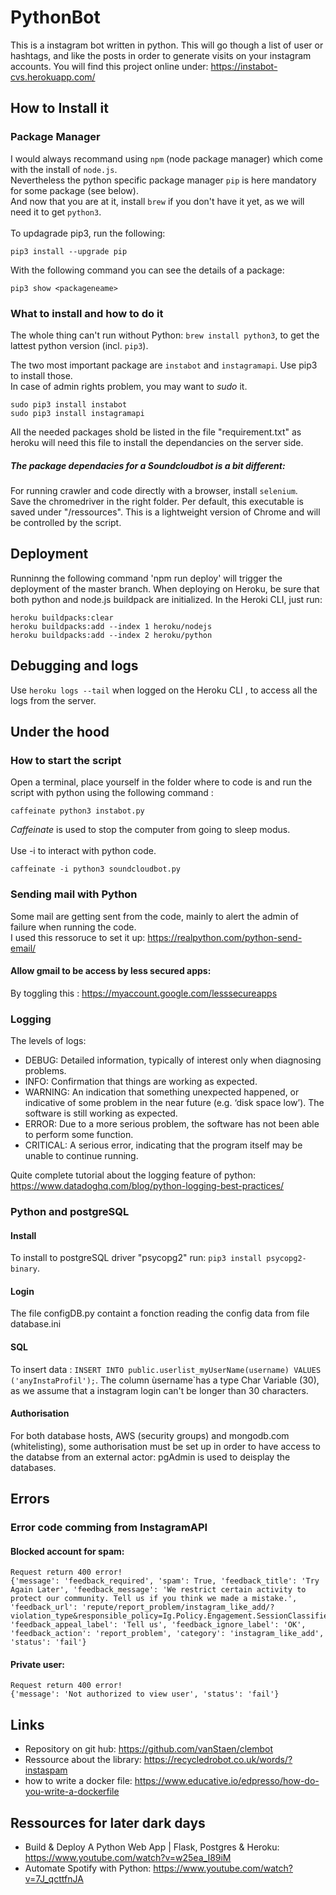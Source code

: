 # PythonBot

This is a instagram bot written in python. This will go though a list of user or hashtags, and like the posts in order to generate visits on your instagram accounts. You will find this project online under: https://instabot-cvs.herokuapp.com/

## How to Install it

### Package Manager

I would always recommand using `npm` (node package manager) which come with the install of `node.js`.</br>
Nevertheless the python specific package manager `pip` is here mandatory for some package (see below).</br>
And now that you are at it, install `brew` if you don't have it yet, as we will need it to get `python3`. </br>
</br>
To updagrade pip3, run the following:

```
pip3 install --upgrade pip
```

With the following command you can see the details of a package:

```
pip3 show <packageneame>
```

### What to install and how to do it

The whole thing can't run without Python: `brew install python3`, to get the lattest python version (incl. `pip3`).</br>

The two most important package are `instabot` and `instagramapi`. Use pip3 to install those. </br>
In case of admin rights problem, you may want to _sudo_ it.</br>

```
sudo pip3 install instabot
sudo pip3 install instagramapi
```

All the needed packages shold be listed in the file "requirement.txt" as heroku will need this file to install the dependancies on the server side.

##### The package dependacies for a Soundcloudbot is a bit different:

For running crawler and code directly with a browser, install `selenium`.</br>
Save the chromedriver in the right folder. Per default, this executable is saved under "/ressources". This is a lightweight version of Chrome and will be controlled by the script.

## Deployment

Runninng the following command 'npm run deploy' will trigger the deployment of the master branch.
When deploying on Heroku, be sure that both python and node.js buildpack are initialized. In the Heroki CLI, just run:

```
heroku buildpacks:clear
heroku buildpacks:add --index 1 heroku/nodejs
heroku buildpacks:add --index 2 heroku/python
```

## Debugging and logs

Use `heroku logs --tail` when logged on the Heroku CLI , to access all the logs from the server.

## Under the hood

### How to start the script

Open a terminal, place yourself in the folder where to code is and run the script with python using the following command : </br>

```
caffeinate python3 instabot.py
```

_Caffeinate_ is used to stop the computer from going to sleep modus. </br>
</br>
Use -i to interact with python code. </br>

```
caffeinate -i python3 soundcloudbot.py
```

### Sending mail with Python

Some mail are getting sent from the code, mainly to alert the admin of failure when running the code. </br>
I used this ressoruce to set it up: https://realpython.com/python-send-email/

#### Allow gmail to be access by less secured apps:

By toggling this : https://myaccount.google.com/lesssecureapps

### Logging

The levels of logs:

- DEBUG: Detailed information, typically of interest only when diagnosing problems.
- INFO: Confirmation that things are working as expected.
- WARNING: An indication that something unexpected happened, or indicative of some problem in the near future (e.g. ‘disk space low’). The software is still working as expected.
- ERROR: Due to a more serious problem, the software has not been able to perform some function.
- CRITICAL: A serious error, indicating that the program itself may be unable to continue running.

Quite complete tutorial about the logging feature of python: https://www.datadoghq.com/blog/python-logging-best-practices/

### Python and postgreSQL

#### Install

To install to postgreSQL driver "psycopg2" run: `pip3 install psycopg2-binary`.

#### Login

The file configDB.py containt a fonction reading the config data from file database.ini

#### SQL

To insert data : `INSERT INTO public.userlist_myUserName(username) VALUES ('anyInstaProfil');`.
The column ùsername`has a type Char Variable (30), as we assume that a instagram login can't be longer than 30 characters.

#### Authorisation

For both database hosts, AWS (security groups) and mongodb.com (whitelisting), some authorisation must be set up in order to have access to the databse from an external actor: pgAdmin is used to deisplay the databases.

## Errors

### Error code comming from InstagramAPI

#### Blocked account for spam:

```
Request return 400 error!
{'message': 'feedback_required', 'spam': True, 'feedback_title': 'Try Again Later', 'feedback_message': 'We restrict certain activity to protect our community. Tell us if you think we made a mistake.', 'feedback_url': 'repute/report_problem/instagram_like_add/?violation_type&responsible_policy=Ig.Policy.Engagement.SessionClassifier.SessionClassifierRunPrediction', 'feedback_appeal_label': 'Tell us', 'feedback_ignore_label': 'OK', 'feedback_action': 'report_problem', 'category': 'instagram_like_add', 'status': 'fail'}
```

#### Private user:

```
Request return 400 error!
{'message': 'Not authorized to view user', 'status': 'fail'}
```

## Links

- Repository on git hub: https://github.com/vanStaen/clembot
- Ressource about the library: https://recycledrobot.co.uk/words/?instaspam
- how to write a docker file: https://www.educative.io/edpresso/how-do-you-write-a-dockerfile

## Ressources for later dark days

- Build & Deploy A Python Web App | Flask, Postgres & Heroku: https://www.youtube.com/watch?v=w25ea_I89iM
- Automate Spotify with Python: https://www.youtube.com/watch?v=7J_qcttfnJA
